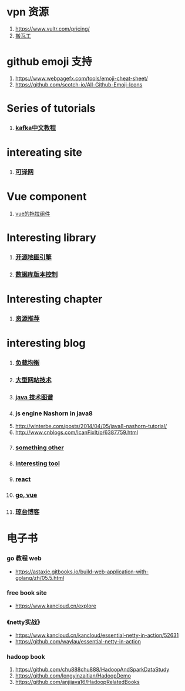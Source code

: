 # vpn  资源
1. https://www.vultr.com/pricing/
2. [搬瓦工](https://bwh1.net/)

# github emoji 支持
1. https://www.webpagefx.com/tools/emoji-cheat-sheet/
2. https://github.com/scotch-io/All-Github-Emoji-Icons

# Series of tutorials
1. ### [kafka中文教程](http://orchome.com/kafka/index)

# intereating site
1. ### [可译网](https://coyee.com/)




# Vue component
1. [vue的拖拉组件](https://github.com/SortableJS/Vue.Draggable)

# Interesting library
1. ### [开源地图引擎](http://openlayers.org/)
2. ### [数据库版本控制](https://github.com/flyway/flyway)

# Interesting chapter
1. ### [资源推荐](https://zhuanlan.zhihu.com/p/28406406)

# interesting blog
1. ### [负载均衡](http://www.cnblogs.com/edisonchou/category/585873.html)
2. ### [大型网站技术](http://www.cnblogs.com/edisonchou/p/3773828.html)
3. ### [java 技术图谱](https://mp.weixin.qq.com/s/UIg98kmGKxnpW8hh_6yxeg)
4. ### js engine Nashorn  in java8
1. http://winterbe.com/posts/2014/04/05/java8-nashorn-tutorial/
2. http://www.cnblogs.com/IcanFixIt/p/6387759.html
5. ###  [something other](https://halfrost.com)
6. ### [interesting tool](https://haoji.me/)
7. ### [react](https://github.com/hujiulong/blog)
8. ### [go, vue](http://www.chairis.cn)
9. ### [琼台博客](http://www.qttc.net/)



# 电子书
### go 教程  web
- https://astaxie.gitbooks.io/build-web-application-with-golang/zh/05.5.html

### free book site
- https://www.kancloud.cn/explore

### 《netty实战》
- https://www.kancloud.cn/kancloud/essential-netty-in-action/52631
- https://github.com/waylau/essential-netty-in-action

### hadoop book
1. https://github.com/chu888chu888/HadoopAndSparkDataStudy
2. https://github.com/longyinzaitian/HadoopDemo
3. https://github.com/anjijava16/HadoopRelatedBooks
